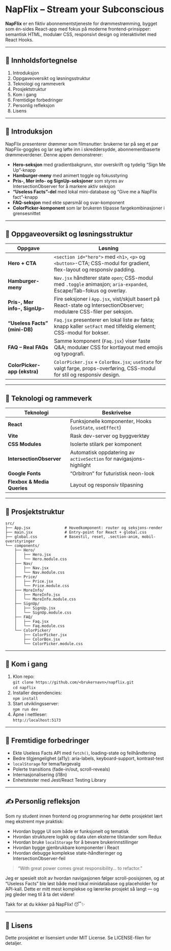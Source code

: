 # NapFlix – Stream your Subconscious

**NapFlix** er en fiktiv abonnementstjeneste for drømmestrømming, bygget som én-sides React-app med fokus på moderne frontend-prinsipper: semantisk HTML, modulær CSS, responsivt design og interaktivitet med React Hooks.

---

## 📖 Innholdsfortegnelse  
1. Introduksjon  
2. Oppgaveoversikt og løsningsstruktur  
3. Teknologi og rammeverk  
4. Prosjektstruktur  
5. Kom i gang  
6. Fremtidige forbedringer  
7. Personlig refleksjon  
8. Lisens  

---

## 📝 Introduksjon  
NapFlix presenterer drømmer som filmsnutter: brukerne tar på seg et par NapFlix-goggles og lar seg løfte inn i skreddersydde, abonnementbaserte drømmeverdener. Denne appen demonstrerer:  
- **Hero-seksjon** med gradientbakgrunn, stor overskrift og tydelig “Sign Me Up”-knapp  
- **Hamburger-meny** med animert toggle og fokusstyring  
- **Pris-, Mer info- og SignUp-seksjoner** som styres av IntersectionObserver for å markere aktiv seksjon  
- **“Useless Facts”-del** med lokal mini-database og “Give me a NapFlix fact”-knapp  
- **FAQ-seksjon** med ekte spørsmål og svar-komponent  
- **ColorPicker-komponent** som lar brukeren tilpasse fargekombinasjoner i grensesnittet  

---

## 🧾 Oppgaveoversikt og løsningsstruktur  

| Oppgave                        | Løsning                                                                                                                 |
|--------------------------------|-------------------------------------------------------------------------------------------------------------------------|
| **Hero + CTA**                 | `<section id="hero">` med `<h1>`, `<p>` og `<button>`-CTA; CSS-modul for gradient, flex-layout og responsiv padding.   |
| **Hamburger-meny**             | `Nav.jsx` håndterer state `open`; CSS-modul med `.toggle` animasjon; `aria-expanded`, Escape/Tab-fokus og overlay.      |
| **Pris-, Mer info-, SignUp-**  | Fire seksjoner i `App.jsx`, vist/skjult basert på React-state og IntersectionObserver; modulære CSS-filer per seksjon. |
| **“Useless Facts” (mini-DB)**  | `Faq.jsx` presenterer en lokal liste av fakta; knapp kaller `setFact` med tilfeldig element; CSS-modul for bokser.     |
| **FAQ – Real FAQs**            | Samme komponent (`Faq.jsx`) viser faste Q&A; modulær CSS for kortlayout med emojis og typografi.                      |
| **ColorPicker-app (ekstra)**    | `ColorPicker.jsx` + `ColorBox.jsx`; `useState` for valgt farge, props-overføring, CSS-modul for stil og responsiv design.|

---

## 🔧 Teknologi og rammeverk  

| Teknologi                | Beskrivelse                                                         |
|--------------------------|---------------------------------------------------------------------|
| **React**                | Funksjonelle komponenter, Hooks (`useState`, `useEffect`)           |
| **Vite**                 | Rask dev-server og byggverktøy                                     |
| **CSS Modules**          | Isolerte stilark per komponent                                      |
| **IntersectionObserver** | Automatisk oppdatering av `activeSection` for navigasjons-highlight |
| **Google Fonts**         | “Orbitron” for futuristisk neon-look                                |
| **Flexbox & Media Queries** | Layout og responsiv tilpasning                                |

---

## 📁 Prosjektstruktur  

```
src/
├── App.jsx               # Hovedkomponent: router og seksjons-render
├── main.jsx              # Entry-point for React + global.css
├── global.css            # Basestil, reset, .section-anim, mobil-overstyringer
└── components/
    ├── Hero/
    │   ├── Hero.jsx
    │   └── Hero.module.css
    ├── Nav/
    │   ├── Nav.jsx
    │   └── Nav.module.css
    ├── Price/
    │   ├── Price.jsx
    │   └── Price.module.css
    ├── MoreInfo/
    │   ├── MoreInfo.jsx
    │   └── MoreInfo.module.css
    ├── SignUp/
    │   ├── SignUp.jsx
    │   └── SignUp.module.css
    ├── FAQ/
    │   ├── Faq.jsx
    │   └── Faq.module.css
    └── ColorPicker/
        ├── ColorPicker.jsx
        ├── ColorBox.jsx
        └── ColorPicker.module.css
```

---

## 🚀 Kom i gang  
1. Klon repo:  
   `git clone https://github.com/<brukernavn>/napflix.git`  
   `cd napflix`  
2. Installer dependencies:  
   `npm install`  
3. Start utviklingsserver:  
   `npm run dev`  
4. Åpne i nettleser:  
   `http://localhost:5173`  

---

## 🔮 Fremtidige forbedringer  
- Ekte Useless Facts API med `fetch()`, loading-state og feilhåndtering  
- Bedre tilgjengelighet (a11y): aria-labels, keyboard-support, kontrast-test  
- `localStorage` for tema/fargevalg  
- Polerte transitions (fade-in/out, scroll-reveals)  
- Internasjonalisering (i18n)  
- Enhetstester med Jest/React Testing Library  

---

## ✍️ Personlig refleksjon  
Som ny student innen frontend og programmering har dette prosjektet lært meg ekstremt mye praktisk:  
- Hvordan bygge UI som både er funksjonelt og tematisk  
- Hvordan strukturere logikk og data uten eksterne tilstander som Redux  
- Hvordan bruke `localStorage` for å bevare brukerinnstillinger  
- Hvordan bygge gjenbrukbare komponenter i React  
- Hvordan debugge komplekse state-håndteringer og IntersectionObserver-feil  

> “With great power comes great responsibility… to refactor.”  

Jeg er spesielt stolt av hvordan navigasjonen følger scroll-posisjonen, og at “Useless Facts” ble løst både med lokal mini­database og placeholder for API-kall. Dette er mitt mest komplekse og lærerike prosjekt så langt — og jeg gleder meg til å ta det videre!  

Takk for at du kikker på NapFlix! 😴✨  

---

## 📜 Lisens  
Dette prosjektet er lisensiert under MIT License. Se LICENSE-filen for detaljer.